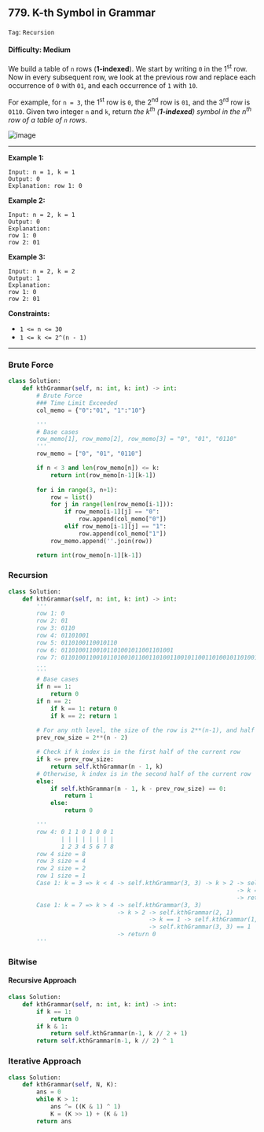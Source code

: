 ## 779. K-th Symbol in Grammar

```Tag```: ```Recursion```

#### Difficulty: Medium

We build a table of ```n``` rows (__1-indexed__). We start by writing ```0``` in the 1<sup>st</sup> row. Now in every subsequent row, we look at the previous row and replace each occurrence of ```0``` with ```01```, and each occurrence of ```1``` with ```10```.

For example, for ```n = 3```, the 1<sup>st</sup> row is ```0```, the 2<sup>nd</sup> row is ```01```, and the 3<sup>rd</sup> row is ```0110```.
Given two integer ```n``` and ```k```, return _the k<sup>th</sup> (__1-indexed__) symbol in the n<sup>th</sup> row of a table of ```n``` rows_.

![image](https://user-images.githubusercontent.com/35042430/217025342-0682e08f-7e78-4f97-8d11-465bee862b93.png)

---

__Example 1:__
```
Input: n = 1, k = 1
Output: 0
Explanation: row 1: 0
```

__Example 2:__
```
Input: n = 2, k = 1
Output: 0
Explanation: 
row 1: 0
row 2: 01
```

__Example 3:__
```
Input: n = 2, k = 2
Output: 1
Explanation: 
row 1: 0
row 2: 01
```

__Constraints:__

- ```1 <= n <= 30```
- ```1 <= k <= 2^(n - 1)```

---

### Brute Force

```Python
class Solution:
    def kthGrammar(self, n: int, k: int) -> int:
        # Brute Force
        ### Time Limit Exceeded
        col_memo = {"0":"01", "1":"10"}

        '''
        # Base cases
        row_memo[1], row_memo[2], row_memo[3] = "0", "01", "0110"
        '''
        row_memo = ["0", "01", "0110"]

        if n < 3 and len(row_memo[n]) <= k:
            return int(row_memo[n-1][k-1])
        
        for i in range(3, n+1):
            row = list()
            for j in range(len(row_memo[i-1])):
                if row_memo[i-1][j] == "0":
                    row.append(col_memo["0"])
                elif row_memo[i-1][j] == "1":
                    row.append(col_memo["1"])
            row_memo.append(''.join(row))

        return int(row_memo[n-1][k-1])
```

### Recursion

```Python
class Solution:
    def kthGrammar(self, n: int, k: int) -> int:
        '''
        row 1: 0
        row 2: 01
        row 3: 0110
        row 4: 01101001
        row 5: 0110100110010110
        row 6: 01101001100101101001011001101001
        row 7: 0110100110010110100101100110100110010110011010010110100110010110
        ...
        '''
        # Base cases
        if n == 1:
            return 0
        if n == 2:
            if k == 1: return 0
            if k == 2: return 1
        
        # For any nth level, the size of the row is 2**(n-1), and half the size of the current row equals the size of the previous row
        prev_row_size = 2**(n - 2)

        # Check if k index is in the first half of the current row
        if k <= prev_row_size:
            return self.kthGrammar(n - 1, k)
        # Otherwise, k index is in the second half of the current row
        else:
            if self.kthGrammar(n - 1, k - prev_row_size) == 0:
                return 1
            else:
                return 0

        '''
        row 4: 0 1 1 0 1 0 0 1
               | | | | | | | |
               1 2 3 4 5 6 7 8
        row 4 size = 8
        row 3 size = 4
        row 2 size = 2
        row 1 size = 1
        Case 1: k = 3 => k < 4 -> self.kthGrammar(3, 3) -> k > 2 -> self.kthGrammar(2, 1)
                                                                 -> k == 1 -> self.kthGrammar(1, 1) -> n == 1: self.kthGrammar(2, 1) == 0
                                                                 -> return 1
        Case 1: k = 7 => k > 4 -> self.kthGrammar(3, 3)
                               -> k > 2 -> self.kthGrammar(2, 1)
                                        -> k == 1 -> self.kthGrammar(1, 1) -> n == 1: self.kthGrammar(2, 1) == 0
                                        -> self.kthGrammar(3, 3) == 1
                               -> return 0
        '''
```

### Bitwise

#### Recursive Approach

```Python
class Solution:
    def kthGrammar(self, n: int, k: int) -> int:
        if k == 1:
            return 0
        if k & 1: 
            return self.kthGrammar(n-1, k // 2 + 1)
        return self.kthGrammar(n-1, k // 2) ^ 1
```

### Iterative Approach

```Python
class Solution:
    def kthGrammar(self, N, K):
        ans = 0
        while K > 1:
            ans ^= ((K & 1) ^ 1)
            K = (K >> 1) + (K & 1)
        return ans
```
